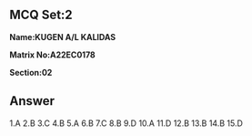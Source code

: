 ## MCQ Set:2

**Name:KUGEN A/L KALIDAS**

**Matrix No:A22EC0178**

**Section:02**

## Answer
1.A
2.B
3.C
4.B
5.A
6.B
7.C
8.B
9.D
10.A
11.D
12.B
13.B
14.B
15.D
